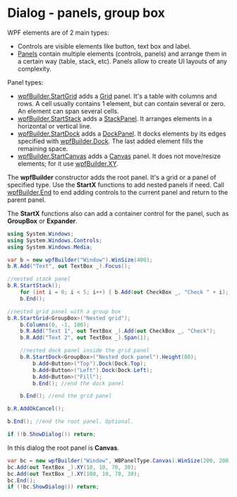 # Dialog - panels, group box
WPF elements are of 2 main types:
- Controls are visible elements like button, text box and label.
- <a href='https://www.google.com/search?q=WPF+panels'>Panels</a> contain multiple elements (controls, panels) and arrange them in a certain way (table, stack, etc). Panels allow to create UI layouts of any complexity.

Panel types:
- <a href='/api/Au.wpfBuilder.StartGrid.html'>wpfBuilder.StartGrid</a> adds a <a href='https://www.google.com/search?q=WPF+Grid'>Grid</a> panel. It's a table with columns and rows. A cell usually contains 1 element, but can contain several or zero. An element can span several cells.
- <a href='/api/Au.wpfBuilder.StartStack.html'>wpfBuilder.StartStack</a> adds a <a href='https://www.google.com/search?q=WPF+StackPanel'>StackPanel</a>. It arranges elements in a horizontal or vertical line.
- <a href='/api/Au.wpfBuilder.StartDock.html'>wpfBuilder.StartDock</a> adds a <a href='https://www.google.com/search?q=WPF+DockPanel'>DockPanel</a>. It docks elements by its edges specified with <a href='/api/Au.wpfBuilder.Dock.html'>wpfBuilder.Dock</a>. The last added element fills the remaining space.
- <a href='/api/Au.wpfBuilder.StartCanvas.html'>wpfBuilder.StartCanvas</a> adds a <a href='https://www.google.com/search?q=WPF+Canvas'>Canvas</a> panel. It does not move/resize elements; for it use <a href='/api/Au.wpfBuilder.XY.html'>wpfBuilder.XY</a>.

The <b>wpfBuilder</b> constructor adds the root panel. It's a grid or a panel of specified type. Use the <b>StartX</b> functions to add nested panels if need. Call <a href='/api/Au.wpfBuilder.End.html'>wpfBuilder.End</a> to end adding controls to the current panel and return to the parent panel.

The <b>StartX</b> functions also can add a container control for the panel, such as <b>GroupBox</b> or <b>Expander</b>.

```csharp
using System.Windows;
using System.Windows.Controls;
using System.Windows.Media;

var b = new wpfBuilder("Window").WinSize(400);
b.R.Add("Text", out TextBox _).Focus();

//nested stack panel
b.R.StartStack();
	for (int i = 0; i < 5; i++) { b.Add(out CheckBox _, "Check " + i); }
	b.End();

//nested grid panel with a group box
b.R.StartGrid<GroupBox>("Nested grid");
	b.Columns(0, -1, 100);
	b.R.Add("Text 1", out TextBox _).Add(out CheckBox _, "Check");
	b.R.Add("Text 2", out TextBox _).Span(1);

	//nested dock panel inside the grid panel
	b.R.StartDock<GroupBox>("Nested dock panel").Height(80);
		b.Add<Button>("Top").Dock(Dock.Top);
		b.Add<Button>("Left").Dock(Dock.Left);
		b.Add<Button>("Fill");
		b.End(); //end the dock panel

	b.End(); //end the grid panel

b.R.AddOkCancel();

b.End(); //end the root panel. Optional.

if (!b.ShowDialog()) return;
```

In this dialog the root panel is <b>Canvas</b>.

```csharp
var bc = new wpfBuilder("Window", WBPanelType.Canvas).WinSize(200, 200);
bc.Add(out TextBox _).XY(10, 10, 70, 30);
bc.Add(out TextBox _).XY(100, 10, 70, 30);
bc.End();
if (!bc.ShowDialog()) return;
```

